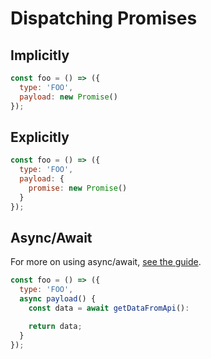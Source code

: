 # Dispatching Promises

## Implicitly

```javascript
const foo = () => ({
  type: 'FOO',
  payload: new Promise()
});
```

## Explicitly

```javascript
const foo = () => ({
  type: 'FOO',
  payload: {
    promise: new Promise()
  }
});
```

## Async/Await

For more on using async/await, [see the guide](async-await.md).

```javascript
const foo = () => ({
  type: 'FOO',
  async payload() {
    const data = await getDataFromApi():

    return data;
  }
});
```

